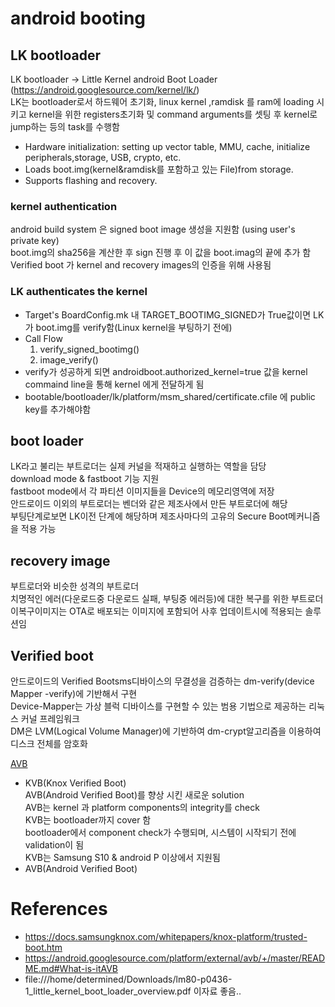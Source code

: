 # android booting

## LK bootloader
LK bootloader -> Little Kernel android Boot Loader (https://android.googlesource.com/kernel/lk/)  
LK는 bootloader로서 하드웨어 초기화, linux kernel ,ramdisk 를 ram에 loading 시키고 kernel을 위한 registers초기화 및 command arguments를 셋팅 후 kernel로 jump하는 등의 task를 수행함 
- Hardware initialization: setting up vector table, MMU, cache, initialize peripherals,storage, USB, crypto, etc.
- Loads boot.img(kernel&ramdisk를 포함하고 있는 File)from storage.
- Supports flashing and recovery.  

### kernel authentication 
android build system 은 signed boot image 생성을 지원함 (using user's private key)  
boot.img의 sha256을 계산한 후 sign 진행 후 이 값을 boot.imag의 끝에 추가 함  
Verified boot 가 kernel and recovery images의 인증을 위해 사용됨  

### LK authenticates the kernel 
- Target's BoardConfig.mk 내 TARGET_BOOTIMG_SIGNED가 True값이면 LK가 boot.img를 verify함(Linux kernel을 부팅하기 전에)  
- Call Flow 
    1. verify_signed_bootimg()
    2. image_verify()
- verify가 성공하게 되면 androidboot.authorized_kernel=true 값을 kernel commaind line을 통해 kernel 에게 전달하게 됨
- bootable/bootloader/lk/platform/msm_shared/certificate.cfile 에 public key를 추가해야함   


## boot loader 
LK라고 불리는 부트로더는 실제 커널을 적재하고 실행하는 역할을 담당  
download mode & fastboot 기능 지원   
fastboot mode에서 각 파티션 이미지들을 Device의 메모리영역에 저장   
안드로이드 이외의 부트로더는 벤더와 같은 제조사에서 만든 부트로더에 해당  
부팅단계로보면 LK이전 단계에 해당하며 제조사마다의 고유의 Secure Boot메커니즘을 적용 가능   

## recovery image
부트로더와 비슷한 성격의 부트로더   
치명적인 에러(다운로드중 다운로드 실패, 부팅중 에러등)에 대한 복구를 위한 부트로더  
이복구이미지는 OTA로 배포되는 이미지에 포함되어 사후 업데이트시에 적용되는 솔루션임  

## Verified boot
안드로이드의 Verified Bootsms디바이스의 무결성을 검증하는 dm-verify(device Mapper -verify)에 기반해서 구현  
Device-Mapper는 가상 블럭 디바이스를 구현할 수 있는 범용 기법으로 제공하는 리눅스 커널 프레임워크   
DM은 LVM(Logical Volume Manager)에 기반하여 dm-crypt알고리즘을 이용하여 디스크 전체를 암호화   

[AVB](OS_android_booting_AVB.md)  









- KVB(Knox Verified Boot)  
  AVB(Android Verified Boot)를 향상 시킨 새로운 solution   
  AVB는 kernel 과 platform components의 integrity를 check  
  KVB는 bootloader까지 cover 함   
  bootloader에서 component check가 수행되며, 시스템이 시작되기 전에 validation이 됨   
  KVB는 Samsung S10 & android P 이상에서 지원됨   
- AVB(Android Verified Boot)   
  

# References
- https://docs.samsungknox.com/whitepapers/knox-platform/trusted-boot.htm
- https://android.googlesource.com/platform/external/avb/+/master/README.md#What-is-itAVB
- file:///home/determined/Downloads/lm80-p0436-1_little_kernel_boot_loader_overview.pdf
  이자료 좋음.. 



